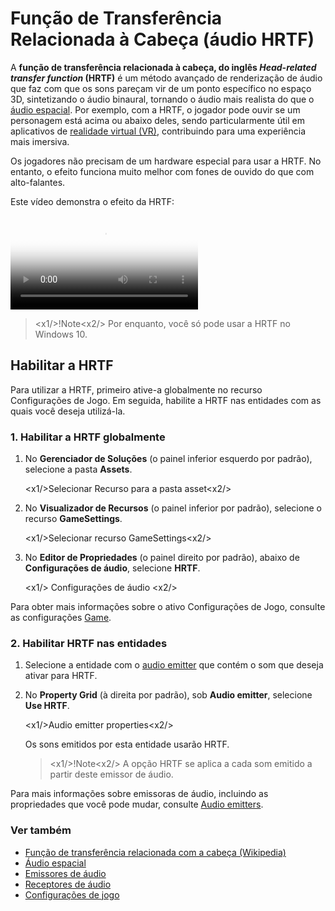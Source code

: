 # Função de Transferência Relacionada à Cabeça (áudio HRTF) 

A **função de transferência relacionada à cabeça, do inglês  *Head-related transfer function* (HRTF)** é um método avançado de renderização de áudio que faz com que os sons pareçam vir de um ponto específico no espaço 3D, sintetizando o áudio binaural,  tornando o áudio mais realista do que o [áudio espacial](spatialized-audio.md). Por exemplo, com a HRTF, o jogador pode ouvir se um personagem está acima ou abaixo deles,  sendo particularmente útil em aplicativos de [realidade virtual (VR)](../virtual-reality/index.md), contribuindo para uma experiência mais imersiva.

Os jogadores não precisam de um hardware especial para usar a HRTF. No entanto, o efeito funciona muito melhor com fones de ouvido do que com alto-falantes.

Este vídeo demonstra o efeito da HRTF:

<p>
<video class="embed-responsive-item" poster="media/hrtf-first-frame.jpg" controls>
   <source src="media/hrtf.mp4" type="video/mp4">
</video>
</p>

> <x1\/>!Note<x2\/>
> Por enquanto, você só pode usar a HRTF no Windows 10.

## Habilitar a HRTF

Para utilizar a HRTF, primeiro ative-a globalmente no recurso <g id="1">Configurações de Jogo</g>. Em seguida, habilite a HRTF nas entidades com as quais você deseja utilizá-la.</g>

### 1. Habilitar a HRTF globalmente

1. No **Gerenciador de Soluções** (o painel inferior esquerdo por padrão), selecione a pasta **Assets**.

   <x1\/>Selecionar Recurso para a pasta asset<x2\/>

2. No **Visualizador de Recursos** (o painel inferior por padrão), selecione o recurso **GameSettings**.

   <x1\/>Selecionar recurso GameSettings<x2\/>

3. No **Editor de Propriedades** (o painel direito por padrão), abaixo de **Configurações de áudio**, selecione **HRTF**.

   <x1\/> Configurações de áudio <x2\/>

Para obter mais informações sobre o ativo Configurações de Jogo, consulte as configurações [Game](../game-studio/game-settings.md).

### 2. Habilitar HRTF nas entidades

1. Selecione a entidade com o [audio emitter](audio-emitters.md) que contém o som que deseja ativar para HRTF.

2. No **Property Grid** (à direita por padrão), sob **Audio emitter**, selecione **Use HRTF**.

   <x1\/>Audio emitter properties<x2\/>

   Os sons emitidos por esta entidade usarão HRTF.

   > <x1\/>!Note<x2\/>
   > A opção HRTF se aplica a cada som emitido a partir deste emissor de áudio.

Para mais informações sobre emissoras de áudio, incluindo as propriedades que você pode mudar, consulte [Audio emitters](audio-emitters.md).

### Ver também

* [Função de transferência relacionada com a cabeça (Wikipedia)](https://en.wikipedia.org/wiki/Head-related_transfer_function)
* [Áudio espacial](spatialized-audio.md)
* [Emissores de áudio](audio-emitters.md)
* [Receptores de áudio](audio-listeners.md)
* [Configurações de jogo](../game-studio/game-settings.md)